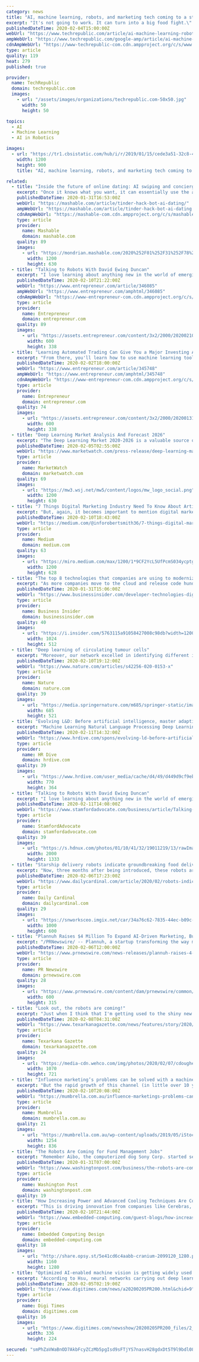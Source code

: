 ```yaml
---
category: news
title: "AI, machine learning, robots, and marketing tech coming to a store near you"
excerpt: "It's not going to work. It can turn into a big food fight.\" Retailers are increasingly realizing the value of artificial intelligence and machine learning as a way to churn through troves of data collected from customers through e-commerce sites. While these tools require the kind of digital base that both Mitchell-Keller and Colaneri mentioned ..."
publishedDateTime: 2020-02-04T15:00:00Z
webUrl: "https://www.techrepublic.com/article/ai-machine-learning-robots-and-marketing-tech-coming-to-a-store-near-you/"
ampWebUrl: "https://www.techrepublic.com/google-amp/article/ai-machine-learning-robots-and-marketing-tech-coming-to-a-store-near-you/"
cdnAmpWebUrl: "https://www-techrepublic-com.cdn.ampproject.org/c/s/www.techrepublic.com/google-amp/article/ai-machine-learning-robots-and-marketing-tech-coming-to-a-store-near-you/"
type: article
quality: 119
heat: 279
published: true

provider:
  name: TechRepublic
  domain: techrepublic.com
  images:
    - url: "/assets/images/organizations/techrepublic.com-50x50.jpg"
      width: 50
      height: 50

topics:
  - AI
  - Machine Learning
  - AI in Robotics

images:
  - url: "https://tr1.cbsistatic.com/hub/i/r/2019/01/15/cede3a51-32c8-47dc-8928-b8c18295dde9/resize/1200x/9f06c8112c21a809abb2fc0b6a7e4b11/retail-ai.jpg"
    width: 1200
    height: 900
    title: "AI, machine learning, robots, and marketing tech coming to a store near you"

related:
  - title: "Inside the future of online dating: AI swiping and concierge bots"
    excerpt: "Once it knows what you want, it can essentially use the apps for you. They’re posted on Github; here is the exact one that Winters used, but there are many more — such as the Bernie AI. These facts alone have led some people to wring their hands and mourn the ways of olde, like meeting through at church or through friends at work."
    publishedDateTime: 2020-01-31T16:53:00Z
    webUrl: "https://mashable.com/article/tinder-hack-bot-ai-dating/"
    ampWebUrl: "https://mashable.com/article/tinder-hack-bot-ai-dating.amp"
    cdnAmpWebUrl: "https://mashable-com.cdn.ampproject.org/c/s/mashable.com/article/tinder-hack-bot-ai-dating.amp"
    type: article
    provider:
      name: Mashable
      domain: mashable.com
    quality: 89
    images:
      - url: "https://mondrian.mashable.com/2020%252F01%252F31%252F78%252F2cf65c6ab12943cb81d1691f4bb64888.ea787.png%252F1200x630.png?signature=y2owegQIwA9L6yfJDveE8u36QJI="
        width: 1200
        height: 630
  - title: "Talking to Robots With David Ewing Duncan"
    excerpt: "I love learning about anything new in the world of emerging technology, AI (artificial intelligence), ML (machine learning), VR (virtual reality ... He asked them “What kind of robot would you want to meet or be afraid to meet in the future?” The book is structured to give us some possible future scenarios. David’s opinion (and mine ..."
    publishedDateTime: 2020-02-10T21:22:00Z
    webUrl: "https://www.entrepreneur.com/article/346085"
    ampWebUrl: "https://www.entrepreneur.com/amphtml/346085"
    cdnAmpWebUrl: "https://www-entrepreneur-com.cdn.ampproject.org/c/s/www.entrepreneur.com/amphtml/346085"
    type: article
    provider:
      name: Entrepreneur
      domain: entrepreneur.com
    quality: 89
    images:
      - url: "https://assets.entrepreneur.com/content/3x2/2000/20200210211852-MikeDEDcorrectdimensions.jpeg?width=600&crop=16:9"
        width: 600
        height: 338
  - title: "Learning Automated Trading Can Give You a Major Investing Advantage"
    excerpt: "From there, you'll learn how to use machine learning tools like Python to automate your trading to limit your losses and maximize your gains. You'll even get access to an Interactive brokers platform to practice automating your trading and learn momentum trading skills for forex markets. By the end of the training, you'll be fully ready to ..."
    publishedDateTime: 2020-02-02T18:00:00Z
    webUrl: "https://www.entrepreneur.com/article/345748"
    ampWebUrl: "https://www.entrepreneur.com/amphtml/345748"
    cdnAmpWebUrl: "https://www-entrepreneur-com.cdn.ampproject.org/c/s/www.entrepreneur.com/amphtml/345748"
    type: article
    provider:
      name: Entrepreneur
      domain: entrepreneur.com
    quality: 74
    images:
      - url: "https://assets.entrepreneur.com/content/3x2/2000/20200131021051-photo-1569025690938-a00729c9e1f9.jpeg?width=600&crop=16:9"
        width: 600
        height: 338
  - title: "Deep Learning Market Analysis And Forecast 2026"
    excerpt: "The Deep Learning Market 2020-2026 is a valuable source of insightful data for business strategists. This Deep Learning Market study provides comprehensive data on aspects of competitive intelligence,"
    publishedDateTime: 2020-02-05T02:55:00Z
    webUrl: "https://www.marketwatch.com/press-release/deep-learning-market-analysis-and-forecast-2026-2020-02-04"
    type: article
    provider:
      name: MarketWatch
      domain: marketwatch.com
    quality: 69
    images:
      - url: "https://mw3.wsj.net/mw5/content/logos/mw_logo_social.png"
        width: 1200
        height: 630
  - title: "7 Things Digital Marketing Industry Need To Know About Artificial Intelligence"
    excerpt: "But, again, it becomes important to mention digital marketing without an effective resolution to the customer means nothing. And, here, AI or Artificial Intelligence comes into the picture. Today, most of the companies are merging the two technologies to create outstanding business operations, which can help in business growth."
    publishedDateTime: 2020-02-10T18:43:00Z
    webUrl: "https://medium.com/@inforobertsmith36/7-things-digital-marketing-industry-need-to-know-about-artificial-intelligence-17cab74ff304"
    type: article
    provider:
      name: Medium
      domain: medium.com
    quality: 63
    images:
      - url: "https://miro.medium.com/max/1200/1*9CF2YcL5UfPcmS034ycptg.jpeg"
        width: 1200
        height: 628
  - title: "The top 8 technologies that companies are using to modernize their IT in the age of cloud computing and AI, according to experts"
    excerpt: "As more companies move to the cloud and release code hundreds of times a day, these are eight developer technologies that they rely on today."
    publishedDateTime: 2020-01-31T15:06:00Z
    webUrl: "https://www.businessinsider.com/developer-technologies-digital-transformation-tech-companies-2020-1"
    type: article
    provider:
      name: Business Insider
      domain: businessinsider.com
    quality: 40
    images:
      - url: "https://i.insider.com/5763115a91058427008c98db?width=1200&format=jpeg"
        width: 1024
        height: 512
  - title: "Deep learning of circulating tumour cells"
    excerpt: "Moreover, our network excelled in identifying different important subclasses of objects. Deep learning was faster and superior to classical image analysis approaches and enabled the identification of new biological phenomena. Fig. 1: Overview of the analysis workflow used. Fig. 2: Comparison of the t-SNE maps of the latent space for a standard ..."
    publishedDateTime: 2020-02-10T19:12:00Z
    webUrl: "https://www.nature.com/articles/s42256-020-0153-x"
    type: article
    provider:
      name: Nature
      domain: nature.com
    quality: 39
    images:
      - url: "https://media.springernature.com/m685/springer-static/image/art%3A10.1038%2Fs42256-020-0153-x/MediaObjects/42256_2020_153_Fig1_HTML.png"
        width: 685
        height: 521
  - title: "Evolving L&D: Before artificial intelligence, master adaptive learning"
    excerpt: "Machine Learning Natural Language Processing Deep Learning Neural Networks “Artificially intelligent systems have to not only analyze activities and predict outcomes - they also need to learn from those predictions over time.” He also points out that even in our attempt to understand AI, a lack of a highly precise and universally embraced ..."
    publishedDateTime: 2020-02-11T14:32:00Z
    webUrl: "https://www.hrdive.com/spons/evolving-ld-before-artificial-intelligence-master-adaptive-learning/572014/"
    type: article
    provider:
      name: HR Dive
      domain: hrdive.com
    quality: 39
    images:
      - url: "https://www.hrdive.com/user_media/cache/d4/49/d449d9cf9eb38eb0e348de33ab507062.jpg"
        width: 770
        height: 364
  - title: "Talking to Robots With David Ewing Duncan"
    excerpt: "I love learning about anything new in the world of emerging technology, AI (artificial intelligence), ML (machine learning), VR (virtual reality ... He asked them “What kind of robot would you want to meet or be afraid to meet in the future?” The book is structured to give us some possible future scenarios. David’s opinion (and mine ..."
    publishedDateTime: 2020-02-11T14:08:00Z
    webUrl: "https://www.stamfordadvocate.com/business/article/Talking-to-Robots-With-David-Ewing-Duncan-15045274.php"
    type: article
    provider:
      name: StamfordAdvocate
      domain: stamfordadvocate.com
    quality: 39
    images:
      - url: "https://s.hdnux.com/photos/01/10/41/32/19011219/13/rawImage.jpg"
        width: 2000
        height: 1333
  - title: "Starship delivery robots indicate groundbreaking food delivery tech advancing into Madison"
    excerpt: "Now, three months after being introduced, these robots are in southeast and their AI (artificial intelligence) has greatly improved. They now cross streets faster, though still with some difficulty (missing traffic lights), and can navigate through more environments. If a robot does get stuck, they can be remotely controlled by a human to help ..."
    publishedDateTime: 2020-02-06T17:23:00Z
    webUrl: "https://www.dailycardinal.com/article/2020/02/robots-indicate-greater-food-delivery-tech"
    type: article
    provider:
      name: Daily Cardinal
      domain: dailycardinal.com
    quality: 29
    images:
      - url: "https://snworksceo.imgix.net/car/34a76c62-7835-44ec-b09c-8156ef641ec0.sized-1000x1000.jpeg?w=1000"
        width: 1000
        height: 600
  - title: "Plannuh Raises $4 Million To Expand AI-Driven Marketing, Budgeting and Planning Platform"
    excerpt: "/PRNewswire/ -- Plannuh, a startup transforming the way marketers plan and budget, today announced a $4 million seed round co-led by Glasswing Ventures"
    publishedDateTime: 2020-02-06T12:00:00Z
    webUrl: "https://www.prnewswire.com/news-releases/plannuh-raises-4-million-to-expand-ai-driven-marketing-budgeting-and-planning-platform-300999949.html"
    type: article
    provider:
      name: PR Newswire
      domain: prnewswire.com
    quality: 28
    images:
      - url: "https://www.prnewswire.com/content/dam/prnewswire/common/prn_facebook_sharing_logo.jpg"
        width: 600
        height: 315
  - title: "Look out, the robots are coming!"
    excerpt: "Just when I think that I'm getting used to the shiny new world of Roombas, Alexas and driverless cars, something else comes along and throws ... a team of international researchers remarked on the potential of artificial intelligence to disrupt a variety of jobs in fields as diverse as finance, information technology, law and medicine, and ..."
    publishedDateTime: 2020-02-08T04:31:00Z
    webUrl: "https://www.texarkanagazette.com/news/features/story/2020/feb/07/look-out-robots-are-coming/815638/"
    type: article
    provider:
      name: Texarkana Gazette
      domain: texarkanagazette.com
    quality: 24
    images:
      - url: "https://media-cdn.wehco.com/img/photos/2020/02/07/cdoughertycolumn24539147173_t1070_h10763943e31ed1ed1283106f30b9da2ac5376c82.jpg"
        width: 1070
        height: 721
  - title: "Influence marketing’s problems can be solved with a machine-learning solution"
    excerpt: "But the rapid growth of this channel (in little over 10 years) has brought with it significant debate on its effectiveness and ethics. And those criticisms warrant the introduction of machine learning. Criticisms levelled at the industry and individual influencers have included: a lack of transparency of the effectiveness of influencers ..."
    publishedDateTime: 2020-02-10T20:08:00Z
    webUrl: "https://mumbrella.com.au/influence-marketings-problems-can-be-solved-with-a-machine-learning-solution-616382"
    type: article
    provider:
      name: Mumbrella
      domain: mumbrella.com.au
    quality: 21
    images:
      - url: "https://mumbrella.com.au/wp-content/uploads/2019/05/iStock-917159056.jpg"
        width: 1254
        height: 836
  - title: "The Robots Are Coming for Fund Management Jobs"
    excerpt: "Remember Aibo, the computerized dog Sony Corp. started selling in 1999 as the first personal robot? Hiro Mizuno, the chief investment officer of Japan’s Government Pension Investment Fund, does. So he asked Sony’s computer science lab unit to build him a cyberhound using artificial intelligence to help oversee the external fund managers who ..."
    publishedDateTime: 2020-01-31T07:00:00Z
    webUrl: "https://www.washingtonpost.com/business/the-robots-are-coming-for-fund-management-jobs/2020/01/31/68cc62dc-43f7-11ea-99c7-1dfd4241a2fe_story.html"
    type: article
    provider:
      name: Washington Post
      domain: washingtonpost.com
    quality: 19
  - title: "How Increasing Power and Advanced Cooling Techniques Are Converging for AI, Supercomputing and Cloud Data Centers"
    excerpt: "This is driving innovation from companies like Cerebras, whose recently announced Wafer Scale Engine (WSE) is widely regarded as the most powerful processor in AI today. Comprised of 84 processing cells that span an entire wafer and yet function as a single chip, the WSE dramatically reduces the latency associated with a traditional singulated ..."
    publishedDateTime: 2020-02-10T21:44:00Z
    webUrl: "https://www.embedded-computing.com/guest-blogs/how-increasing-power-and-advanced-cooling-techniques-are-converging-for-ai-supercomputing-and-cloud-datacenters"
    type: article
    provider:
      name: Embedded Computing Design
      domain: embedded-computing.com
    quality: 18
    images:
      - url: "http://share.opsy.st/5e41cd6c4aabb-cranium-2099120_1280.png"
        width: 1160
        height: 1280
  - title: "Optimized AI-enabled machine vision is getting widely used in manufacturing processes to boost production efficiency"
    excerpt: "According to Hsu, neural networks carrying out deep learning algorithms are very complex. On top of that, the different AI accelerators designed by leading chip makers, including Google's TPU and NVIDIA's GPU as well as Intel's and AMD's AI processors, may deliver different performances on the same neural network due to their individual ..."
    publishedDateTime: 2020-02-05T02:19:00Z
    webUrl: "https://www.digitimes.com/news/a20200205PR200.html&chid=9"
    type: article
    provider:
      name: Digi Times
      domain: digitimes.com
    quality: 16
    images:
      - url: "https://www.digitimes.com/newsshow/20200205PR200_files/2_r.jpg"
        width: 336
        height: 224

secured: "smPhZaVWaBnOD7AkbFcyZCzMb5pgIsd9sFTjYS7nasvH28gdxDt5T9l9bdl08Shpux6gvonLZFURdve0k5E8pUT1kzhg28eV5Z+qqpjX1SSga0mOulzBIS8cR0ou/V6BevmXFIT0eeCFkcbkROOJc9EePaZ4KC1dPyl8BKBLmst9P58VHwpzlDdchHdxWJVtdjU3tXe1v+tA0qPxvD0SFAqZY2r90GM+Ji+Cr0qgG4SYfykIRX69nkiES7zf0HSPEM+h81lsq4ZQBaFaNAQHcd0DjmYpAjwpHp9fFDYT0kQOdpsC5aIqKx7ecRBVAiha/jfPiIAXGJrActeV8cHyBDt7JaYy2GT+Z7Ta1SNoMiNDeOEL2andvG25arRh5TNzNLbaRE/oDrc8lO+OrmRYtvPNmhPzFOCmprrEkoPWeS2AXarNtBV8+OpsHE4R2phCqrq3aHbNJn0QHcy9p3LHqigqdW74Gkw+w6OvMnq/VN8=;SXIwPFYAFlD+0YcVq6Cjnw=="
---
```


